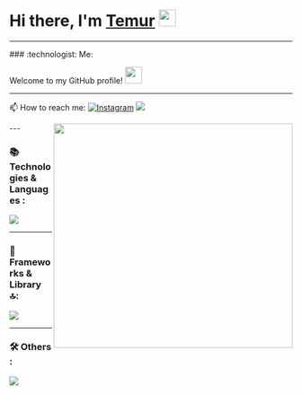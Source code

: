 # Hi there, I'm <a href="https://t.me/useername_copied" target="_blank">Temur</a> <img src="https://media.giphy.com/media/hvRJCLFzcasrR4ia7z/giphy.gif" width="30px" height="30px">

---

<div>
### :technologist: Me:

Welcome to my GitHub profile! <img src="https://media.tenor.com/itjFesV8_RUAAAAi/soulja-boy-pepe.gif" width="30px">

---

:mailbox: How to reach me:
<a href="https://www.instagram.com/_samatov_t" target="_blank"><img src="https://img.shields.io/badge/Instagram-%23E4405F.svg?&style=flat-square&logo=instagram&logoColor=white" alt="Instagram"></a> 
<a href="https://t.me/useername_copied" target="_blank"><img src="https://img.shields.io/badge/Telegram-%231877F2.svg?&style=flat-square&logo=telegram&logoColor=white%22%20alt=%22Telegram"></a>

<div>
  <img src="https://media3.giphy.com/media/v1.Y2lkPTc5MGI3NjExNXA2emdpaGVwZ2x4MWdjbzF0MmxpaGV4cno5dXRzNmVwbnkyYzA3MiZlcD12MV9pbnRlcm5hbF9naWZfYnlfaWQmY3Q9Zw/h58dtf5vTpjulO4M5o/giphy.webp" align="right" width="425px" height="400px">
</div>
</div>
---

### 📚 Technologies & Languages :

<div>
  <img src="https://skillicons.dev/icons?i=js,css,htmx,html,nodejs,ts,npm,theme=dark" />
</div>

---

### 🚀 Frameworks & Library 🔝:

<div>
  <img src="https://skillicons.dev/icons?i=bootstrap,tailwind,nextjs,pug,react,sass,vite,gsap&theme=dark" />
</div>

---

### 🛠 Others :

<div>
  <img src="https://skillicons.dev/icons?i=figma,firebase,git,github,gitlab,notion,vscode,sublime,windows,vercel,stackoverflow,bash&theme=dark" />
</div>
